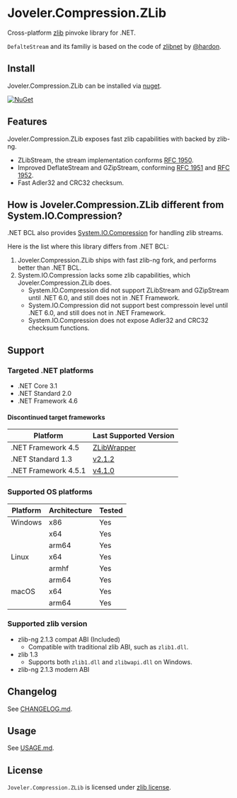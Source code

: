 # Joveler.Compression.ZLib

Cross-platform [zlib](https://zlib.net/) pinvoke library for .NET.

`DefalteStream` and its familiy is based on the code of [zlibnet](https://zlibnet.codeplex.com) by [@hardon](https://www.codeplex.com/site/users/view/hardon).

## Install

Joveler.Compression.ZLib can be installed via [nuget](https://www.nuget.org/packages/Joveler.Compression.ZLib/).

[![NuGet](https://buildstats.info/nuget/Joveler.Compression.ZLib)](https://www.nuget.org/packages/Joveler.Compression.ZLib)

## Features

Joveler.Compression.ZLib exposes fast zlib capabilities with backed by zlib-ng.

- ZLibStream, the stream implementation conforms [RFC 1950](https://www.ietf.org/rfc/rfc1950.txt).
- Improved DeflateStream and GZipStream, conforming [RFC 1951](https://www.ietf.org/rfc/rfc1951.txt) and [RFC 1952](https://www.ietf.org/rfc/rfc1952.txt).
- Fast Adler32 and CRC32 checksum.

## How is Joveler.Compression.ZLib different from System.IO.Compression?

.NET BCL also provides [System.IO.Compression](https://learn.microsoft.com/en-us/dotnet/api/system.io.compression) for handling zlib streams.

Here is the list where this library differs from .NET BCL:

1. Joveler.Compression.ZLib ships with fast zlib-ng fork, and performs better than .NET BCL.
1. System.IO.Compression lacks some zlib capabilities, which Joveler.Compression.ZLib does.
    - System.IO.Compression did not support ZLibStream and GZipStream until .NET 6.0, and still does not in .NET Framework.
    - System.IO.Compression did not support best compressoin level until .NET 6.0, and still does not in .NET Framework.
    - System.IO.Compression does not expose Adler32 and CRC32 checksum functions.

## Support

### Targeted .NET platforms

- .NET Core 3.1
- .NET Standard 2.0
- .NET Framework 4.6

#### Discontinued target frameworks

| Platform | Last Supported Version |
|----------|------------------------|
| .NET Framework 4.5 | [ZLibWrapper](https://www.nuget.org/packages/Joveler.ZLibWrapper) |
| .NET Standard 1.3 | [v2.1.2](https://www.nuget.org/packages/Joveler.Compression.ZLib/2.1.2) |
| .NET Framework 4.5.1 | [v4.1.0](https://www.nuget.org/packages/Joveler.Compression.ZLib/4.1.0) |

### Supported OS platforms

| Platform | Architecture | Tested |
|----------|--------------|--------|
| Windows  | x86          | Yes    |
|          | x64          | Yes    |
|          | arm64        | Yes    |
| Linux    | x64          | Yes    |
|          | armhf        | Yes    |
|          | arm64        | Yes    |
| macOS    | x64          | Yes    |
|          | arm64        | Yes    |

### Supported zlib version

- zlib-ng 2.1.3 compat ABI (Included)
    - Compatible with traditional zlib ABI, such as `zlib1.dll`.
- zlib 1.3
    - Supports both `zlib1.dll` and `zlibwapi.dll` on Windows.
- zlib-ng 2.1.3 modern ABI

## Changelog

See [CHANGELOG.md](./CHANGELOG.md).

## Usage

See [USAGE.md](./USAGE.md).

## License

`Joveler.Compression.ZLib` is licensed under [zlib license](./LICENSE).
